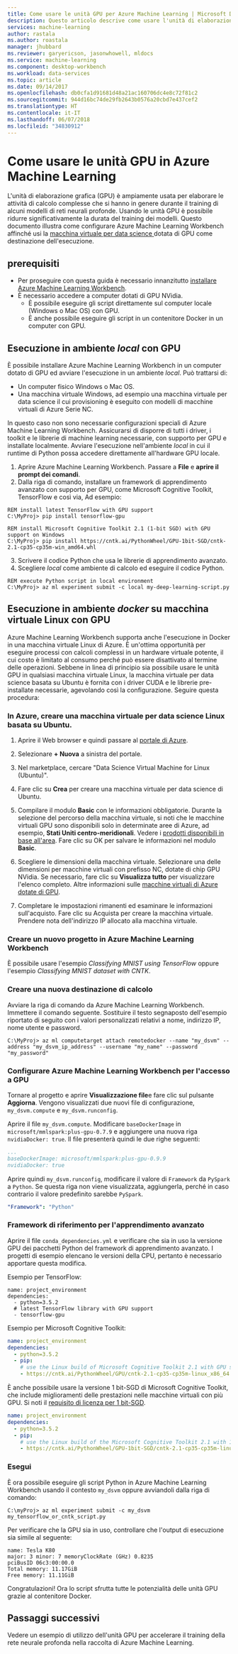 ```yaml
---
title: Come usare le unità GPU per Azure Machine Learning | Microsoft Docs
description: Questo articolo descrive come usare l'unità di elaborazione grafica (GPU) per il training delle reti neurali profonde in Azure Machine Learning Workbench.
services: machine-learning
author: rastala
ms.author: roastala
manager: jhubbard
ms.reviewer: garyericson, jasonwhowell, mldocs
ms.service: machine-learning
ms.component: desktop-workbench
ms.workload: data-services
ms.topic: article
ms.date: 09/14/2017
ms.openlocfilehash: db0cfa1d91681d48a21ac160706dc4e8c72f81c2
ms.sourcegitcommit: 944d16bc74de29fb2643b0576a20cbd7e437cef2
ms.translationtype: HT
ms.contentlocale: it-IT
ms.lasthandoff: 06/07/2018
ms.locfileid: "34830912"
---
```

# <a name="how-to-use-gpu-in-azure-machine-learning"></a>Come usare le unità GPU in Azure Machine Learning
L'unità di elaborazione grafica (GPU) è ampiamente usata per elaborare le attività di calcolo complesse che si hanno in genere durante il training di alcuni modelli di reti neurali profonde. Usando le unità GPU è possibile ridurre significativamente la durata del training dei modelli. Questo documento illustra come configurare Azure Machine Learning Workbench affinché usi la [macchina virtuale per data science ](https://docs.microsoft.com/azure/machine-learning/data-science-virtual-machine/overview) dotata di GPU come destinazione dell'esecuzione. 

## <a name="prerequisites"></a>prerequisiti
- Per proseguire con questa guida è necessario innanzitutto [installare Azure Machine Learning Workbench](../service/quickstart-installation.md).
- È necessario accedere a computer dotati di GPU NVidia.
    - È possibile eseguire gli script direttamente sul computer locale (Windows o Mac OS) con GPU.
    - È anche possibile eseguire gli script in un contenitore Docker in un computer con GPU.

## <a name="execute-in-local-environment-with-gpus"></a>Esecuzione in ambiente _local_ con GPU
È possibile installare Azure Machine Learning Workbench in un computer dotato di GPU ed avviare l'esecuzione in un ambiente _local_. Può trattarsi di:
- Un computer fisico Windows o Mac OS.
- Una macchina virtuale Windows, ad esempio una macchina virtuale per data science il cui provisioning è eseguito con modelli di macchine virtuali di Azure Serie NC.

In questo caso non sono necessarie configurazioni speciali di Azure Machine Learning Workbench. Assicurarsi di disporre di tutti i driver, i toolkit e le librerie di machine learning necessarie, con supporto per GPU e installate localmente. Avviare l'esecuzione nell'ambiente _local_ in cui il runtime di Python possa accedere direttamente all'hardware GPU locale.

1. Aprire Azure Machine Learning Workbench. Passare a **File** e **aprire il prompt dei comandi**. 
2. Dalla riga di comando, installare un framework di apprendimento avanzato con supporto per GPU, come Microsoft Cognitive Toolkit, TensorFlow e così via, Ad esempio: 

```batch
REM install latest TensorFlow with GPU support
C:\MyProj> pip install tensorflow-gpu

REM install Microsoft Cognitive Toolkit 2.1 (1-bit SGD) with GPU support on Windows
C:\MyProj> pip install https://cntk.ai/PythonWheel/GPU-1bit-SGD/cntk-2.1-cp35-cp35m-win_amd64.whl
```

3. Scrivere il codice Python che usa le librerie di apprendimento avanzato.
4. Scegliere _local_ come ambiente di calcolo ed eseguire il codice Python.

```batch
REM execute Python script in local environment
C:\MyProj> az ml experiment submit -c local my-deep-learning-script.py
```

## <a name="execute-in-docker-environment-on-linux-vm-with-gpus"></a>Esecuzione in ambiente _docker_ su macchina virtuale Linux con GPU
Azure Machine Learning Workbench supporta anche l'esecuzione in Docker in una macchina virtuale Linux di Azure. È un'ottima opportunità per eseguire processi con calcoli complessi in un hardware virtuale potente, il cui costo è limitato al consumo perché può essere disattivato al termine delle operazioni. Sebbene in linea di principio sia possibile usare le unità GPU in qualsiasi macchina virtuale Linux, la macchina virtuale per data science basata su Ubuntu è fornita con i driver CUDA e le librerie pre-installate necessarie, agevolando così la configurazione. Seguire questa procedura:

### <a name="create-a-ubuntu-based-linux-data-science-virtual-machine-in-azure"></a>In Azure, creare una macchina virtuale per data science Linux basata su Ubuntu.
1. Aprire il Web browser e quindi passare al [portale di Azure](https://portal.azure.com).

2. Selezionare **+ Nuova** a sinistra del portale.

3. Nel marketplace, cercare "Data Science Virtual Machine for Linux (Ubuntu)".

4. Fare clic su **Crea** per creare una macchina virtuale per data science di Ubuntu.

5. Compilare il modulo **Basic** con le informazioni obbligatorie.
Durante la selezione del percorso della macchina virtuale, si noti che le macchine virtuali GPU sono disponibili solo in determinate aree di Azure, ad esempio, **Stati Uniti centro-meridionali**. Vedere i [prodotti disponibili in base all'area](https://azure.microsoft.com/regions/services/).
Fare clic su OK per salvare le informazioni nel modulo **Basic**.

6. Scegliere le dimensioni della macchina virtuale. Selezionare una delle dimensioni per macchine virtuali con prefisso NC, dotate di chip GPU NVidia.  Se necessario, fare clic su **Visualizza tutto** per visualizzare l'elenco completo. Altre informazioni sulle [macchine virtuali di Azure dotate di GPU](https://docs.microsoft.com/azure/virtual-machines/windows/sizes-gpu).

7. Completare le impostazioni rimanenti ed esaminare le informazioni sull'acquisto. Fare clic su Acquista per creare la macchina virtuale. Prendere nota dell'indirizzo IP allocato alla macchina virtuale. 

### <a name="create-a-new-project-in-azure-ml-workbench"></a>Creare un nuovo progetto in Azure Machine Learning Workbench 
È possibile usare l'esempio _Classifying MNIST using TensorFlow_ oppure l'esempio _Classifying MNIST dataset with CNTK_.

### <a name="create-a-new-compute-target"></a>Creare una nuova destinazione di calcolo
Avviare la riga di comando da Azure Machine Learning Workbench. Immettere il comando seguente. Sostituire il testo segnaposto dell'esempio riportato di seguito con i valori personalizzati relativi a nome, indirizzo IP, nome utente e password. 

```batch
C:\MyProj> az ml computetarget attach remotedocker --name "my_dsvm" --address "my_dsvm_ip_address" --username "my_name" --password "my_password" 
```

### <a name="configure-azure-ml-workbench-to-access-gpu"></a>Configurare Azure Machine Learning Workbench per l'accesso a GPU
Tornare al progetto e aprire **Visualizzazione file**e fare clic sul pulsante **Aggiorna**. Vengono visualizzati due nuovi file di configurazione, `my_dsvm.compute` e `my_dsvm.runconfig`.
 
Aprire il file `my_dsvm.compute`. Modificare `baseDockerImage` in `microsoft/mmlspark:plus-gpu-0.7.9` e aggiungere una nuova riga `nvidiaDocker: true`. Il file presenterà quindi le due righe seguenti:
 
```yaml
...
baseDockerImage: microsoft/mmlspark:plus-gpu-0.9.9
nvidiaDocker: true
```
 
Aprire quindi `my_dsvm.runconfig`, modificare il valore di `Framework` da `PySpark` a `Python`. Se questa riga non viene visualizzata, aggiungerla, perché in caso contrario il valore predefinito sarebbe `PySpark`.

```yaml
"Framework": "Python"
```
### <a name="reference-deep-learning-framework"></a>Framework di riferimento per l'apprendimento avanzato 
Aprire il file `conda_dependencies.yml` e verificare che sia in uso la versione GPU dei pacchetti Python del framework di apprendimento avanzato. I progetti di esempio elencano le versioni della CPU, pertanto è necessario apportare questa modifica.

Esempio per TensorFlow: 
```
name: project_environment
dependencies:
  - python=3.5.2
  # latest TensorFlow library with GPU support
  - tensorflow-gpu
```

Esempio per Microsoft Cognitive Toolkit:
```yaml
name: project_environment
dependencies:
  - python=3.5.2
  - pip: 
    # use the Linux build of Microsoft Cognitive Toolkit 2.1 with GPU support
    - https://cntk.ai/PythonWheel/GPU/cntk-2.1-cp35-cp35m-linux_x86_64.whl
```

È anche possibile usare la versione 1 bit-SGD di Microsoft Cognitive Toolkit, che include miglioramenti delle prestazioni nelle macchine virtuali con più GPU. Si noti il [requisito di licenza per 1 bit-SGD](https://docs.microsoft.com/cognitive-toolkit/cntk-1bit-sgd-license).

```yaml
name: project_environment
dependencies:
  - python=3.5.2
  - pip:    
    # use the Linux build of the Microsoft Cognitive Toolkit 2.1 with 1-bit SGD and GPU support
    - https://cntk.ai/PythonWheel/GPU-1bit-SGD/cntk-2.1-cp35-cp35m-linux_x86_64.whl
```

### <a name="execute"></a>Esegui
È ora possibile eseguire gli script Python in Azure Machine Learning Workbench usando il contesto `my_dsvm` oppure avviandoli dalla riga di comando:
 
```batch
C:\myProj> az ml experiment submit -c my_dsvm my_tensorflow_or_cntk_script.py
```
 
Per verificare che la GPU sia in uso, controllare che l'output di esecuzione sia simile al seguente:

```
name: Tesla K80
major: 3 minor: 7 memoryClockRate (GHz) 0.8235
pciBusID 06c3:00:00.0
Total memory: 11.17GiB
Free memory: 11.11GiB
```

Congratulazioni! Ora lo script sfrutta tutte le potenzialità delle unità GPU grazie al contenitore Docker.

## <a name="next-steps"></a>Passaggi successivi
Vedere un esempio di utilizzo dell'unità GPU per accelerare il training della rete neurale profonda nella raccolta di Azure Machine Learning.

